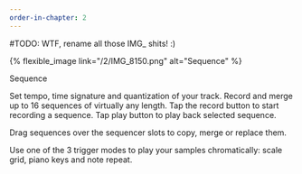 ```yaml
---
order-in-chapter: 2
---
```


#TODO: WTF, rename all those IMG_ shits! :)

{% flexible_image link="/2/IMG_8150.png" alt="Sequence" %}

[//]: # ([![Sequence]&#40;{{ site.baseurl }}/assets/images/2/IMG_8150.png&#41;)

[//]: # (]&#40;{{ site.baseurl }}/assets/images/2/IMG_8150.png&#41;)

Sequence

Set tempo, time signature and quantization of your track. Record and merge up to 16 sequences of virtually any length. Tap the record button to start recording a sequence. Tap play button to play back selected sequence. 

Drag sequences over the sequencer slots to copy, merge or replace them. 

Use one of the 3 trigger modes to play your samples chromatically: scale grid, piano keys and note repeat.